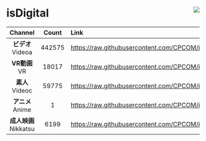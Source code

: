 # isDigital <img align="right" src="https://img.shields.io/github/last-commit/CPCOM/isDigital"/>  
  
| Channel | Count | Link |  
| :-----: | :---: | :--- |  
|**ビデオ**<br />Videoa | 442575 | https://raw.githubusercontent.com/CPCOM/isDigital/main/Videoa.txt |  
|**VR動画**<br />VR | 18017 | https://raw.githubusercontent.com/CPCOM/isDigital/main/VR.txt |  
|**素人**<br />Videoc | 59775 | https://raw.githubusercontent.com/CPCOM/isDigital/main/Videoc.txt |  
|**アニメ**<br />Anime | 1 | https://raw.githubusercontent.com/CPCOM/isDigital/main/Anime.txt |  
|**成人映画**<br />Nikkatsu | 6199 | https://raw.githubusercontent.com/CPCOM/isDigital/main/Nikkatsu.txt |  